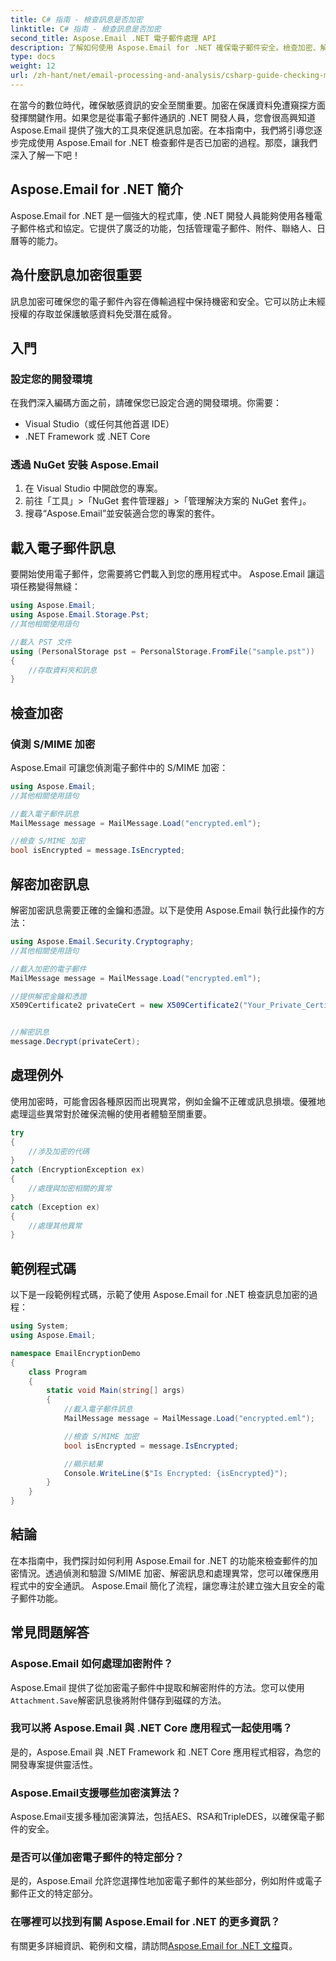 ```yaml
---
title: C# 指南 - 檢查訊息是否加密
linktitle: C# 指南 - 檢查訊息是否加密
second_title: Aspose.Email .NET 電子郵件處理 API
description: 了解如何使用 Aspose.Email for .NET 確保電子郵件安全。檢查加密、解密訊息等。
type: docs
weight: 12
url: /zh-hant/net/email-processing-and-analysis/csharp-guide-checking-messages-for-encryption/
---
```


在當今的數位時代，確保敏感資訊的安全至關重要。加密在保護資料免遭窺探方面發揮關鍵作用。如果您是從事電子郵件通訊的 .NET 開發人員，您會很高興知道 Aspose.Email 提供了強大的工具來促進訊息加密。在本指南中，我們將引導您逐步完成使用 Aspose.Email for .NET 檢查郵件是否已加密的過程。那麼，讓我們深入了解一下吧！

## Aspose.Email for .NET 簡介

Aspose.Email for .NET 是一個強大的程式庫，使 .NET 開發人員能夠使用各種電子郵件格式和協定。它提供了廣泛的功能，包括管理電子郵件、附件、聯絡人、日曆等的能力。

## 為什麼訊息加密很重要

訊息加密可確保您的電子郵件內容在傳輸過程中保持機密和安全。它可以防止未經授權的存取並保護敏感資料免受潛在威脅。

## 入門

### 設定您的開發環境

在我們深入編碼方面之前，請確保您已設定合適的開發環境。你需要：

- Visual Studio（或任何其他首選 IDE）
- .NET Framework 或 .NET Core

### 透過 NuGet 安裝 Aspose.Email

1. 在 Visual Studio 中開啟您的專案。
2. 前往「工具」>「NuGet 套件管理器」>「管理解決方案的 NuGet 套件」。
3. 搜尋“Aspose.Email”並安裝適合您的專案的套件。

## 載入電子郵件訊息

要開始使用電子郵件，您需要將它們載入到您的應用程式中。 Aspose.Email 讓這項任務變得無縫：

```csharp
using Aspose.Email;
using Aspose.Email.Storage.Pst;
//其他相關使用語句

//載入 PST 文件
using (PersonalStorage pst = PersonalStorage.FromFile("sample.pst"))
{
    //存取資料夾和訊息
}
```

## 檢查加密

### 偵測 S/MIME 加密

Aspose.Email 可讓您偵測電子郵件中的 S/MIME 加密：

```csharp
using Aspose.Email;
//其他相關使用語句

//載入電子郵件訊息
MailMessage message = MailMessage.Load("encrypted.eml");

//檢查 S/MIME 加密
bool isEncrypted = message.IsEncrypted;
```

## 解密加密訊息

解密加密訊息需要正確的金鑰和憑證。以下是使用 Aspose.Email 執行此操作的方法：

```csharp
using Aspose.Email.Security.Cryptography;
//其他相關使用語句

//載入加密的電子郵件
MailMessage message = MailMessage.Load("encrypted.eml");

//提供解密金鑰和憑證
X509Certificate2 privateCert = new X509Certificate2("Your_Private_Certificate_File" );


//解密訊息
message.Decrypt(privateCert);
```

## 處理例外

使用加密時，可能會因各種原因而出現異常，例如金鑰不正確或訊息損壞。優雅地處理這些異常對於確保流暢的使用者體驗至關重要。

```csharp
try
{
    //涉及加密的代碼
}
catch (EncryptionException ex)
{
    //處理與加密相關的異常
}
catch (Exception ex)
{
    //處理其他異常
}
```

## 範例程式碼

以下是一段範例程式碼，示範了使用 Aspose.Email for .NET 檢查訊息加密的過程：

```csharp
using System;
using Aspose.Email;

namespace EmailEncryptionDemo
{
    class Program
    {
        static void Main(string[] args)
        {
            //載入電子郵件訊息
            MailMessage message = MailMessage.Load("encrypted.eml");

            //檢查 S/MIME 加密
            bool isEncrypted = message.IsEncrypted;

            //顯示結果
            Console.WriteLine($"Is Encrypted: {isEncrypted}");
        }
    }
}
```

## 結論

在本指南中，我們探討如何利用 Aspose.Email for .NET 的功能來檢查郵件的加密情況。透過偵測和驗證 S/MIME 加密、解密訊息和處理異常，您可以確保應用程式中的安全通訊。 Aspose.Email 簡化了流程，讓您專注於建立強大且安全的電子郵件功能。

## 常見問題解答

### Aspose.Email 如何處理加密附件？

 Aspose.Email 提供了從加密電子郵件中提取和解密附件的方法。您可以使用`Attachment.Save`解密訊息後將附件儲存到磁碟的方法。

### 我可以將 Aspose.Email 與 .NET Core 應用程式一起使用嗎？

是的，Aspose.Email 與 .NET Framework 和 .NET Core 應用程式相容，為您的開發專案提供靈活性。

### Aspose.Email支援哪些加密演算法？

Aspose.Email支援多種加密演算法，包括AES、RSA和TripleDES，以確保電子郵件的安全。

### 是否可以僅加密電子郵件的特定部分？

是的，Aspose.Email 允許您選擇性地加密電子郵件的某些部分，例如附件或電子郵件正文的特定部分。

### 在哪裡可以找到有關 Aspose.Email for .NET 的更多資訊？

有關更多詳細資訊、範例和文檔，請訪問[Aspose.Email for .NET 文檔](https://reference.aspose.com/email/net)頁。